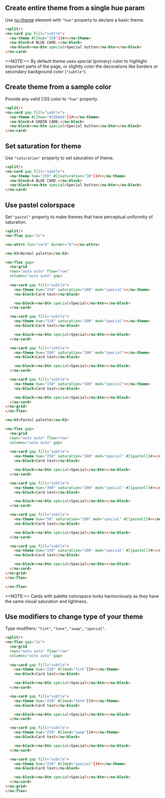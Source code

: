## Create entire theme from a single hue param

Use [nu-theme](../../reference/decorators/nu-theme.md) element with `"hue"` property to declare a basic theme.

```html
<split/>
<nu-card gap fill="subtle">
  <nu-theme #[[hue="250"]]#></nu-theme>
  <nu-block>A BLUE CARD.</nu-block>
  <nu-block><nu-btn special>Special button</nu-btn></nu-block>
</nu-card>
```

==NOTE:== By default theme uses special (primary) color to highlight important parts of the page, or slightly color the decorations like borders or secondary background color (`"subtle"`).

## Create theme from a sample color

Provide any valid CSS color to `"hue"` property.

```html
<split/>
<nu-card gap fill="subtle">
  <nu-theme #[[hue="#33bb66"]]#></nu-theme>
  <nu-block>A GREEN CARD.</nu-block>
  <nu-block><nu-btn special>Special button</nu-btn></nu-block>
</nu-card>
```

## Set saturation for theme

Use `"saturation"` property to set saturation of theme.

```html
<split/>
<nu-card gap fill="subtle">
  <nu-theme hue="250" #[[saturation="30"]]#></nu-theme>
  <nu-block>A BLUE CARD.</nu-block>
  <nu-block><nu-btn special>Special button</nu-btn></nu-block>
</nu-card>
```

## Use pastel colorspace

Set `"pastel"` property to make themes that have perceptual uniformity of saturation.

```html
<split/>
<nu-flow gap="2x">

<nu-attrs for="card" border="0"></nu-attrs>

<nu-h3>Normal palette</nu-h3>

<nu-flex gap>
  <nu-grid
  rows="auto auto" flow="row"
  columns="auto auto" gap>
    
  <nu-card gap fill="subtle">
    <nu-theme hue="250" saturation="100" mod="special"></nu-theme>
    <nu-block>Card text</nu-block>

    <nu-block><nu-btn special>Special</nu-btn></nu-block>
  </nu-card>

  <nu-card gap fill="subtle">
    <nu-theme hue="320" saturation="100" mod="special"></nu-theme>
    <nu-block>Card text</nu-block>

    <nu-block><nu-btn special>Special</nu-btn></nu-block>
  </nu-card>

  <nu-card gap fill="subtle">
    <nu-theme hue="200" saturation="100" mod="special"></nu-theme>
    <nu-block>Card text</nu-block>

    <nu-block><nu-btn special>Special</nu-btn></nu-block>
  </nu-card>

  <nu-card gap fill="subtle">
    <nu-theme hue="150" saturation="100" mod="special"></nu-theme>
    <nu-block>Card text</nu-block>

    <nu-block><nu-btn special>Special</nu-btn></nu-block>
  </nu-card>
</nu-grid>
</nu-flex>

<nu-h3>Pastel palette</nu-h3>

<nu-flex gap>
  <nu-grid
  rows="auto auto" flow="row"
  columns="auto auto" gap>
    
  <nu-card gap fill="subtle">
    <nu-theme hue="250" saturation="100" mod="special" #[[pastel]]#></nu-theme>
    <nu-block>Card text</nu-block>

    <nu-block><nu-btn special>Special</nu-btn></nu-block>
  </nu-card>

  <nu-card gap fill="subtle">
    <nu-theme hue="300" saturation="100" mod="special" #[[pastel]]#></nu-theme>
    <nu-block>Card text</nu-block>

    <nu-block><nu-btn special>Special</nu-btn></nu-block>
  </nu-card>

  <nu-card gap fill="subtle">
    <nu-theme hue="50" saturation="100" mod="special" #[[pastel]]#></nu-theme>
    <nu-block>Card text</nu-block>

    <nu-block><nu-btn special>Special</nu-btn></nu-block>
  </nu-card>

  <nu-card gap fill="subtle">
    <nu-theme hue="150" saturation="100" mod="special" #[[pastel]]#></nu-theme>
    <nu-block>Card text</nu-block>

    <nu-block><nu-btn special>Special</nu-btn></nu-block>
  </nu-card>
</nu-grid>
</nu-flex>

</nu-flow>
```

==NOTE:== Cards with palette colorspace looks harmoniously as they have the same visual saturation and lightness.

## Use modifiers to change type of your theme

Type modifiers: `"tint"`, `"tone"`, `"swap"`, `"special"`.

```html
<split/>
<nu-flex gap="2x">
  <nu-grid
  rows="auto auto" flow="row"
  columns="auto auto" gap>
    
  <nu-card gap fill="subtle">
    <nu-theme hue="250" #[[mod="tint"]]#></nu-theme>
    <nu-block>Card text</nu-block>

    <nu-block><nu-btn special>Special</nu-btn></nu-block>
  </nu-card>

  <nu-card gap fill="subtle">
    <nu-theme hue="250" #[[mod="tone"]]#></nu-theme>
    <nu-block>Card text</nu-block>

    <nu-block><nu-btn special>Special</nu-btn></nu-block>
  </nu-card>

  <nu-card gap fill="subtle">
    <nu-theme hue="250" #[[mod="swap"]]#></nu-theme>
    <nu-block>Card text</nu-block>

    <nu-block><nu-btn special>Special</nu-btn></nu-block>
  </nu-card>

  <nu-card gap fill="subtle">
    <nu-theme hue="250" #[[mod="special"]]#></nu-theme>
    <nu-block>Card text</nu-block>

    <nu-block><nu-btn special>Special</nu-btn></nu-block>
  </nu-card>
</nu-grid>
</nu-flex>
```
